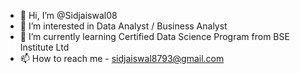 - 👋 Hi, I’m @Sidjaiswal08
- 👀 I’m interested in Data Analyst / Business Analyst
- 🌱 I’m currently learning Certified Data Science Program from BSE Institute Ltd
- 📫 How to reach me - sidjaiswal8793@gmail.com

<!---
Sidjaiswal08/Sidjaiswal08 is a ✨ special ✨ repository because its `README.md` (this file) appears on your GitHub profile.
You can click the Preview link to take a look at your changes.
--->
